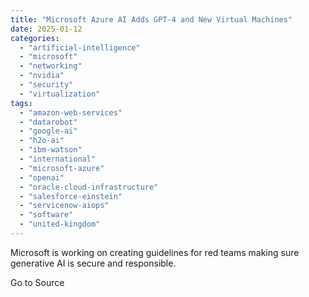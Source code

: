 ```yaml
---
title: "Microsoft Azure AI Adds GPT-4 and New Virtual Machines"
date: 2025-01-12
categories: 
  - "artificial-intelligence"
  - "microsoft"
  - "networking"
  - "nvidia"
  - "security"
  - "virtualization"
tags: 
  - "amazon-web-services"
  - "datarobot"
  - "google-ai"
  - "h2o-ai"
  - "ibm-watson"
  - "international"
  - "microsoft-azure"
  - "openai"
  - "oracle-cloud-infrastructure"
  - "salesforce-einstein"
  - "servicenow-aiops"
  - "software"
  - "united-kingdom"
---
```


Microsoft is working on creating guidelines for red teams making sure generative AI is secure and responsible.

Go to Source
